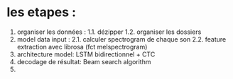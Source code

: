 # les etapes :
1. organiser les données :
 1.1. dézipper 
 1.2. organiser les dossiers
2. model data input :
 2.1. calculer spectrogram de chaque son
 2.2. feature extraction avec librosa (fct melspectrogram)
3. architecture model:
  LSTM bidirectionnel + CTC 
4. decodage de résultat:
  Beam search algorithm
5.  
